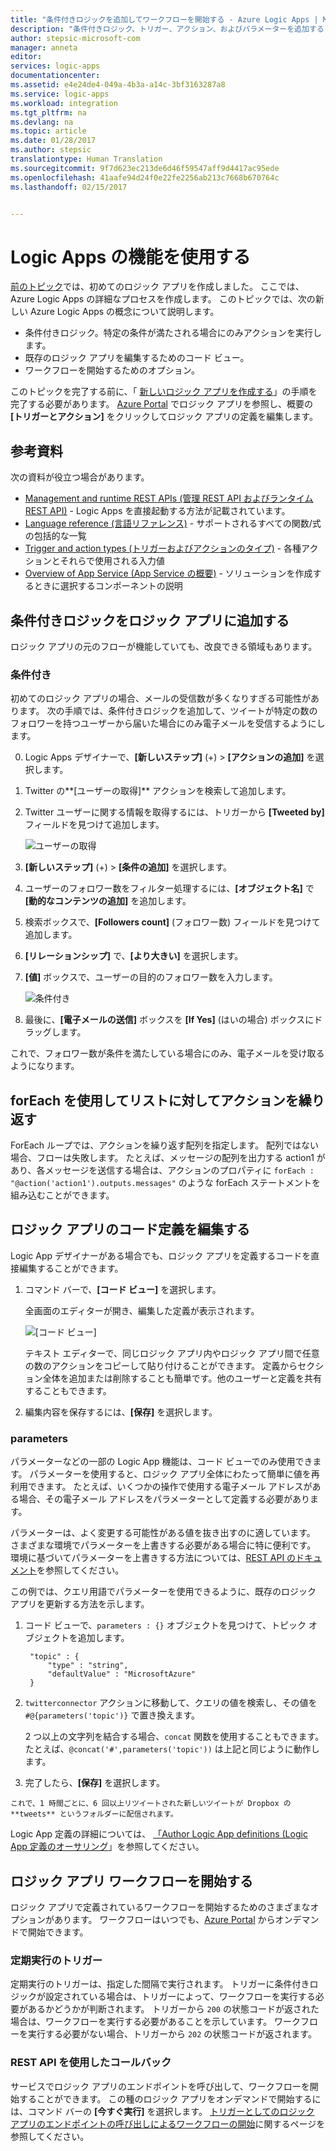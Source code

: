 ```yaml
---
title: "条件付きロジックを追加してワークフローを開始する - Azure Logic Apps | Microsoft Docs"
description: "条件付きロジック、トリガー、アクション、およびパラメーターを追加することで Azure Logic Apps でのワークフローの実行を制御します。"
author: stepsic-microsoft-com
manager: anneta
editor: 
services: logic-apps
documentationcenter: 
ms.assetid: e4e24de4-049a-4b3a-a14c-3bf3163287a8
ms.service: logic-apps
ms.workload: integration
ms.tgt_pltfrm: na
ms.devlang: na
ms.topic: article
ms.date: 01/28/2017
ms.author: stepsic
translationtype: Human Translation
ms.sourcegitcommit: 9f7d623ec213de6d46f59547aff9d4417ac95ede
ms.openlocfilehash: 41aafe94d24f0e22fe2256ab213c7668b670764c
ms.lasthandoff: 02/15/2017


---
```

# <a name="use-logic-apps-features"></a>Logic Apps の機能を使用する
[前のトピック](../logic-apps/logic-apps-create-a-logic-app.md)では、初めてのロジック アプリを作成しました。 ここでは、Azure Logic Apps の詳細なプロセスを作成します。 このトピックでは、次の新しい Azure Logic Apps の概念について説明します。

* 条件付きロジック。特定の条件が満たされる場合にのみアクションを実行します。
* 既存のロジック アプリを編集するためのコード ビュー。
* ワークフローを開始するためのオプション。

このトピックを完了する前に、「 [新しいロジック アプリを作成する](../logic-apps/logic-apps-create-a-logic-app.md)」の手順を完了する必要があります。 [Azure Portal] でロジック アプリを参照し、概要の **[トリガーとアクション]** をクリックしてロジック アプリの定義を編集します。

## <a name="reference-material"></a>参考資料
次の資料が役立つ場合があります。

* [Management and runtime REST APIs (管理 REST API およびランタイム REST API)](https://msdn.microsoft.com/library/azure/mt643787.aspx) - Logic Apps を直接起動する方法が記載されています。
* [Language reference (言語リファレンス)](https://msdn.microsoft.com/library/azure/mt643789.aspx) - サポートされるすべての関数/式の包括的な一覧
* [Trigger and action types (トリガーおよびアクションのタイプ)](https://msdn.microsoft.com/library/azure/mt643939.aspx) - 各種アクションとそれらで使用される入力値
* [Overview of App Service (App Service の概要)](../app-service/app-service-value-prop-what-is.md) - ソリューションを作成するときに選択するコンポーネントの説明

## <a name="add-conditional-logic-to-your-logic-app"></a>条件付きロジックをロジック アプリに追加する

ロジック アプリの元のフローが機能していても、改良できる領域もあります。

### <a name="conditional"></a>条件付き

初めてのロジック アプリの場合、メールの受信数が多くなりすぎる可能性があります。 次の手順では、条件付きロジックを追加して、ツイートが特定の数のフォロワーを持つユーザーから届いた場合にのみ電子メールを受信するようにします。

0. Logic Apps デザイナーで、**[新しいステップ]** (+) > **[アクションの追加]** を選択します。
0.    Twitter の**[ユーザーの取得]** アクションを検索して追加します。
0. Twitter ユーザーに関する情報を取得するには、トリガーから **[Tweeted by]** フィールドを見つけて追加します。

    ![ユーザーの取得](media/logic-apps-use-logic-app-features/getuser.png)

0. **[新しいステップ]** (+) > **[条件の追加]** を選択します。
0. ユーザーのフォロワー数をフィルター処理するには、**[オブジェクト名]** で **[動的なコンテンツの追加]** を追加します。 
0.    検索ボックスで、**[Followers count]** (フォロワー数) フィールドを見つけて追加します。
0. **[リレーションシップ]** で、**[より大きい]** を選択します。
0. **[値]** ボックスで、ユーザーの目的のフォロワー数を入力します。

    ![条件付き](media/logic-apps-use-logic-app-features/conditional.png)

0. 最後に、**[電子メールの送信]** ボックスを **[If Yes]** (はいの場合) ボックスにドラッグします。 

これで、フォロワー数が条件を満たしている場合にのみ、電子メールを受け取るようになります。

## <a name="repeat-actions-over-a-list-with-foreach"></a>forEach を使用してリストに対してアクションを繰り返す

ForEach ループでは、アクションを繰り返す配列を指定します。 配列ではない場合、フローは失敗します。 たとえば、メッセージの配列を出力する action1 があり、各メッセージを送信する場合は、アクションのプロパティに `forEach : "@action('action1').outputs.messages"` のような forEach ステートメントを組み込むことができます。

## <a name="edit-the-code-definition-for-a-logic-app"></a>ロジック アプリのコード定義を編集する

Logic App デザイナーがある場合でも、ロジック アプリを定義するコードを直接編集することができます。

1. コマンド バーで、**[コード ビュー]** を選択します。

    全画面のエディターが開き、編集した定義が表示されます。

    ![[コード ビュー]](media/logic-apps-use-logic-app-features/codeview.png)

    テキスト エディターで、同じロジック アプリ内やロジック アプリ間で任意の数のアクションをコピーして貼り付けることができます。 
    定義からセクション全体を追加または削除することも簡単です。他のユーザーと定義を共有することもできます。

2. 編集内容を保存するには、**[保存]** を選択します。

### <a name="parameters"></a>parameters

パラメーターなどの一部の Logic App 機能は、コード ビューでのみ使用できます。 パラメーターを使用すると、ロジック アプリ全体にわたって簡単に値を再利用できます。 たとえば、いくつかの操作で使用する電子メール アドレスがある場合、その電子メール アドレスをパラメーターとして定義する必要があります。

パラメーターは、よく変更する可能性がある値を抜き出すのに適しています。 さまざまな環境でパラメーターを上書きする必要がある場合に特に便利です。 環境に基づいてパラメーターを上書きする方法については、[REST API のドキュメント](https://docs.microsoft.com/rest/api/logic)を参照してください。

この例では、クエリ用語でパラメーターを使用できるように、既存のロジック アプリを更新する方法を示します。

1. コード ビューで、`parameters : {}` オブジェクトを見つけて、トピック オブジェクトを追加します。

        "topic" : {
            "type" : "string",
            "defaultValue" : "MicrosoftAzure"
        }

2. `twitterconnector` アクションに移動して、クエリの値を検索し、その値を `#@{parameters('topic')}` で置き換えます。 

    2 つ以上の文字列を結合する場合、`concat` 関数を使用することもできます。 
    たとえば、`@concat('#',parameters('topic'))` は上記と同じように動作します。

3.    完了したら、**[保存]** を選択します。 

    これで、1 時間ごとに、6 回以上リツイートされた新しいツイートが Dropbox の **tweets** というフォルダーに配信されます。

Logic App 定義の詳細については、 [「Author Logic App definitions (Logic App 定義のオーサリング](../logic-apps/logic-apps-author-definitions.md)」を参照してください。

## <a name="start-logic-app-workflows"></a>ロジック アプリ ワークフローを開始する

ロジック アプリで定義されているワークフローを開始するためのさまざまなオプションがあります。 ワークフローはいつでも、[Azure Portal] からオンデマンドで開始できます。

### <a name="recurrence-triggers"></a>定期実行のトリガー

定期実行のトリガーは、指定した間隔で実行されます。 トリガーに条件付きロジックが設定されている場合は、トリガーによって、ワークフローを実行する必要があるかどうかが判断されます。 トリガーから `200` の状態コードが返された場合は、ワークフローを実行する必要があることを示しています。 ワークフローを実行する必要がない場合、トリガーから `202` の状態コードが返されます。

### <a name="callback-using-rest-apis"></a>REST API を使用したコールバック

サービスでロジック アプリのエンドポイントを呼び出して、ワークフローを開始することができます。 この種のロジック アプリをオンデマンドで開始するには、コマンド バーの **[今すぐ実行]** を選択します。 [トリガーとしてのロジック アプリのエンドポイントの呼び出しによるワークフローの開始](../logic-apps/logic-apps-http-endpoint.md)に関するページを参照してください。 

<!-- Shared links -->
[Azure Portal]: https://portal.azure.com

